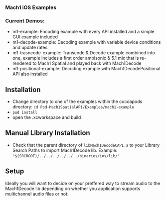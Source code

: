 ### Mach1 iOS Examples

### Current Demos:
 - m1-example: Encoding example with every API installed and a simple GUI example included
 - m1-decode-example: Decoding example with variable device conditions and update rates 
 - m1-trasncode-example: Transcode & Decode example combined into one, example includes a first order ambisonic & 5.1 mix that is re-rendered to Mach1 Spatial and played back with Mach1Decode
 - m1-positional-example: Decoding example with Mach1DecodePositional API also installed

## Installation
- Change directory to one of the examples within the cocoapods directory: `cd Pod-Mach1SpatialAPI/Examples/mach1-example`
- `pod install`
- open the .xcworkspace and build

## Manual Library Installation
- Check that the parent directory of `libMach1DecodeCAPI.a` to your Library Search Paths to import Mach1Decode lib.
Example: `"$(SRCROOT)/../../../../../../binaries/ios/lib/"` 

## Setup
Ideally you will want to decide on your preffered way to stream audio to the Mach1Decode lib depending on whether you application supports
multichannel audio files or not. 
